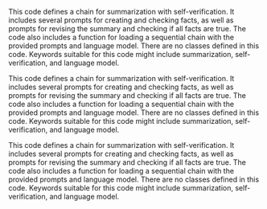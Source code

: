 This code defines a chain for summarization with self-verification. It includes several prompts for creating and checking facts, as well as prompts for revising the summary and checking if all facts are true. The code also includes a function for loading a sequential chain with the provided prompts and language model. There are no classes defined in this code. Keywords suitable for this code might include summarization, self-verification, and language model.

This code defines a chain for summarization with self-verification. It includes several prompts for creating and checking facts, as well as prompts for revising the summary and checking if all facts are true. The code also includes a function for loading a sequential chain with the provided prompts and language model. There are no classes defined in this code. Keywords suitable for this code might include summarization, self-verification, and language model.

This code defines a chain for summarization with self-verification. It includes several prompts for creating and checking facts, as well as prompts for revising the summary and checking if all facts are true. The code also includes a function for loading a sequential chain with the provided prompts and language model. There are no classes defined in this code. Keywords suitable for this code might include summarization, self-verification, and language model.

